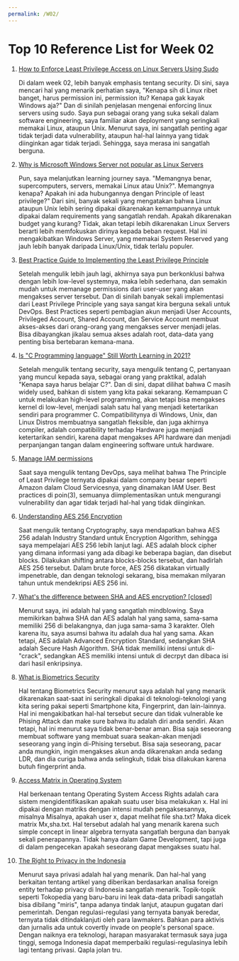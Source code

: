 ```yaml
---
permalink: /W02/
---
```


# Top 10 Reference List for Week 02
1.  [How to Enforce Least Privilege Access on Linux Servers Using Sudo](https://www.okta.com/blog/2019/11/how-to-enforce-least-privilege-access-on-linux-servers-using-sudo/)
    
    Di dalam week 02, lebih banyak emphasis tentang security. Di sini, saya mencari hal yang menarik perhatian saya, "Kenapa sih di Linux ribet banget, harus permission ini, 
    permission itu? Kenapa gak kayak Windows aja?" Dan di sinilah penjelasan mengenai enforcing linux servers using sudo. Saya pun sebagai orang yang suka sekali dalam 
    software engineering, saya familiar akan deployment yang seringkali memakai Linux, ataupun Unix. Menurut saya, ini sangatlah penting agar tidak terjadi data vulnerability, 
    ataupun hal-hal lainnya yang tidak diinginkan agar tidak terjadi. Sehingga, saya merasa ini sangatlah berguna.
2. [Why is Microsoft Windows Server not popular as Linux Servers](https://www.quora.com/Why-is-Microsoft-Window-Server-not-popular-as-Linux-Server)
   
   Pun, saya melanjutkan learning journey saya. "Memangnya benar, supercomputers, servers, memakai Linux atau Unix?". Memangnya kenapa? Apakah ini ada hubungannya dengan Principle 
   of least privilege?" Dari sini, banyak sekali yang mengatakan bahwa Linux ataupun Unix lebih sering dipakai dikarenakan kemampuannya untuk dipakai dalam requirements yang 
   sangatlah rendah. Apakah dikarenakan budget yang kurang? Tidak, akan tetapi lebih dikarenakan Linux Servers berarti lebih memfokuskan dirinya kepada beban request. Hal ini
   mengakibatkan Windows Server, yang memakai System Reserved yang jauh lebih banyak daripada Linux/Unix, tidak terlalu populer.
3. [Best Practice Guide to Implementing the Least Privilege Principle](https://www.netwrix.com/guide_to_implementing_the_least_privilege_principle#:~:text=The%20principle%20of%20least%20privilege,in%20network%20and%20system%20security.)
   
   Setelah mengulik lebih jauh lagi, akhirnya saya pun berkonklusi bahwa dengan lebih low-level systemnya, maka lebih sederhana, dan semakin mudah untuk memanage permissions 
   dari user-user yang akan mengakses server tersebut. Dan di sinilah banyak sekali implementasi dari Least Privilege Principle yang saya sangat kira berguna sekali untuk DevOps. 
   Best Practices seperti pembagian akun menjadi User Accounts, Privileged Account, Shared Account, dan Service Account membuat akses-akses dari orang-orang yang mengakses server
   menjadi jelas. Bisa dibayangkan jikalau semua akses adalah root, data-data yang penting bisa bertebaran kemana-mana.
4. [Is "C Programming language" Still Worth Learning in 2021?](https://dev.to/codesnail/is-c-programming-language-still-worth-learning-in-2021-50f3)
   
   Setelah mengulik tentang security, saya mengulik tentang C, pertanyaan yang muncul kepada saya, sebagai orang yang praktikal, adalah "Kenapa saya harus belajar C?". Dan di sini,
   dapat dilihat bahwa C masih widely used, bahkan di sistem yang kita pakai sekarang. Kemampuan C untuk melakukan high-level programming, akan tetapi bisa mengakses kernel di low-level, 
   menjadi salah satu hal yang menjadi ketertarikan sendiri para programmer C. Compatibilitynya di Windows, Unix, dan Linux Distros membuatnya sangatlah fleksible, dan juga akhirnya compiler, 
   adalah compatibility terhadap Hardware juga menjadi ketertarikan sendiri, karena dapat mengakses API hardware dan menjadi perpanjangan tangan dalam engineering software untuk hardware.
5. [Manage IAM permissions](https://aws.amazon.com/iam/features/manage-permissions/#:~:text=Permissions%20let%20you%20specify%20access,grant%20them%20your%20desired%20permissions.)
   
   Saat saya mengulik tentang DevOps, saya melihat bahwa The Principle of Least Privilege ternyata dipakai dalam company besar seperti Amazon dalam Cloud Servicesnya, yang dinamakan 
   IAM User. Best practices di poin(3), semuanya diimplementasikan untuk mengurangi vulnerability dan agar tidak terjadi hal-hal yang tidak diinginkan.
6. [Understanding AES 256 Encryption](https://www.solarwindsmsp.com/blog/aes-256-encryption-algorithm)
    
    Saat mengulik tentang Cryptography, saya mendapatkan bahwa AES 256 adalah Industry Standard untuk Encryption Algorithm, sehingga saya mempelajari AES 256 lebih lanjut lagi. 
    AES adalah block cipher yang dimana informasi yang ada dibagi ke beberapa bagian, dan disebut blocks. Dilakukan shifting antara blocks-blocks tersebut, dan hadirlah AES 256 tersebut. 
    Dalam brute force, AES 256 dikatakan virtually impenetrable, dan dengan teknologi sekarang, bisa memakan milyaran tahun untuk mendekripsi AES 256 ini.
7. [What's the difference between SHA and AES encryption? [closed]](https://stackoverflow.com/questions/990705/whats-the-difference-between-sha-and-aes-encryption#:~:text=SHA%20stands%20for%20Secure%20Hash,a%20suite%20of%20hashing%20algorithms.&text=Up%20vote%203-,SHA%20doesn't%20require%20anything%20but%20an%20input%20to%20be,key%2C%20and%20the%20initialization%20vector.)
    
    Menurut saya, ini adalah hal yang sangatlah mindblowing. Saya memikirkan bahwa SHA dan AES adalah hal yang sama, sama-sama memiliki 256 di belakangnya, dan juga sama-sama 3 karakter. 
    Oleh karena itu, saya asumsi bahwa itu adalah dua hal yang sama. Akan tetapi, AES adalah Advanced Encryption Standard, sedangkan SHA adalah Secure Hash Algorithm. SHA tidak memiliki intensi 
    untuk di-"crack", sedangkan AES memiliki intensi untuk di decrpyt dan dibaca isi dari hasil enkripsinya.
8. [What is Biometrics Security](https://www.kaspersky.com/resource-center/definitions/biometrics)
  
      Hal tentang Biometrics Security menurut saya adalah hal yang menarik dikarenakan saat-saat ini seringkali dipakai di teknologi-teknologi yang kita sering pakai seperti Smartphone kita, 
      Fingerprint, dan lain-lainnya. Hal ini mengakibatkan hal-hal tersebut secure dan tidak vulnerable ke Phising Attack dan make sure bahwa itu adalah diri anda sendiri. Akan tetapi, hal ini 
      menurut saya tidak benar-benar aman. Bisa saja seseorang membuat software yang membuat suara seakan-akan menjadi seseorang yang ingin di-Phising tersebut. Bisa saja seseorang, pacar anda mungkin, 
      ingin mengakses akun anda dikarenakan anda sedang LDR, dan dia curiga bahwa anda selingkuh, tidak bisa dilakukan karena butuh fingerprint anda.
9. [Access Matrix in Operating System](https://www.geeksforgeeks.org/access-matrix-in-operating-system/#:~:text=Access%20matrix%20i%20used%20to,domains%20and%20columns%20represent%20objects.&text=We%20must%20also%20decide%20the,decided%20by%20the%20operating%20system.)
   
   Hal berkenaan tentang Operating System Access Rights adalah cara sistem mengidentifikasikan apakah suatu user bisa melakukan x. Hal ini dipakai dengan matriks dengan intensi mudah pengaksesannya, misalnya 
   Misalnya, apakah user x, dapat melihat file sha.txt? Maka dicek matrix Mx,sha.txt. Hal tersebut adalah hal yang menarik karena such simple concept in linear algebra ternyata sangatlah berguna dan banyak sekali penerapannya. 
   Tidak hanya dalam Game Development, tapi juga di dalam pengecekan apakah seseorang dapat mengakses suatu hal.
10. [The Right to Privacy in the Indonesia](https://uprdoc.ohchr.org/uprweb/downloadfile.aspx?filename=3914&file=EnglishTranslation)
   
    Menurut saya privasi adalah hal yang menarik. Dan hal-hal yang berkaitan tentang artikel yang diberikan berdasarkan analisa foreign entity terhadap privacy di Indonesia sangatlah menarik. Topik-topik seperti Tokopedia yang baru-baru ini leak data-data pribadi sangatlah 
    bisa dibilang "miris", tanpa adanya tindak lanjut, ataupun gugatan dari pemerintah. Dengan regulasi-regulasi yang ternyata banyak beredar, ternyata tidak ditindaklanjuti oleh para lawmakers. Bahkan para aktivis dan jurnalis ada untuk covertly invade on people's personal space. 
    Dengan naiknya era teknologi, harapan masyarakat termasuk saya juga tinggi, semoga Indonesia dapat memperbaiki regulasi-regulasinya lebih lagi tentang privasi. Qapla jolan tru.
